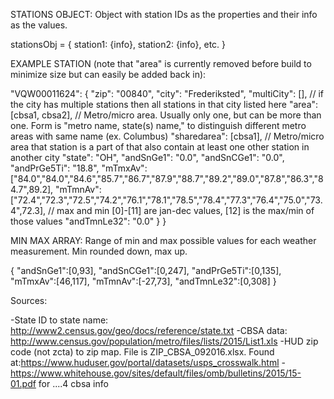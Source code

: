 STATIONS OBJECT: Object with station IDs as the properties and their info as the values.

stationsObj = { station1: {info}, station2: {info}, etc. }


EXAMPLE STATION (note that "area" is currently removed before build to minimize size but can easily be added back in):

"VQW00011624": {
    "zip": "00840",
    "city": "Frederiksted",
    "multiCity": [], // if the city has multiple stations then all stations in that city listed here
    "area": [cbsa1, cbsa2], // Metro/micro area. Usually only one, but can be more than one. Form is "metro name, state(s) name," to distinguish different metro areas with same name (ex. Columbus)
    "sharedarea": [cbsa1], // Metro/micro area that station is a part of that also contain at least one other station in another city
    "state": "OH",
    "andSnGe1": "0.0",
    "andSnCGe1": "0.0",
    "andPrGe5Ti": "18.8",
    "mTmxAv": ["84.0","84.0","84.6","85.7","86.7","87.9","88.7","89.2","89.0","87.8","86.3","84.7",89.2],
    "mTmnAv": ["72.4","72.3","72.5","74.2","76.1","78.1","78.5","78.4","77.3","76.4","75.0","73.4",72.3],
      // max and min [0]-[11] are jan-dec values, [12] is the max/min of those values
    "andTmnLe32": "0.0"
  }
}


MIN MAX ARRAY: Range of min and max possible values for each weather measurement. Min rounded down, max up.

{
  "andSnGe1":[0,93],
  "andSnCGe1":[0,247],
  "andPrGe5Ti":[0,135],
  "mTmxAv":[46,117],
  "mTmnAv":[-27,73],
  "andTmnLe32":[0,308]
}


Sources:

-State ID to state name: http://www2.census.gov/geo/docs/reference/state.txt
-CBSA data: http://www.census.gov/population/metro/files/lists/2015/List1.xls
-HUD zip code (not zcta) to zip map. File is ZIP_CBSA_092016.xlsx. Found at:https://www.huduser.gov/portal/datasets/usps_crosswalk.html
-https://www.whitehouse.gov/sites/default/files/omb/bulletins/2015/15-01.pdf for ....4 cbsa info
